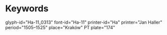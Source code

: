 # Keywords
glyph-id="Ha-11_0313"
font-id="Ha-11"
printer-id="Ha"
printer="Jan Haller"
period="1505–1525"
place="Kraków"
PT plate="174"
